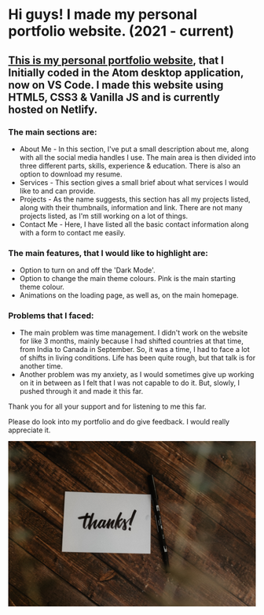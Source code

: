 # Hi guys! I made my personal portfolio website.         (2021 - current)

## [This is my personal portfolio website](https://parteek-portfolio.netlify.app/homepage), that I Initially coded in the Atom desktop application, now on VS Code. I made this website using HTML5, CSS3 & Vanilla JS and is currently hosted on Netlify.

### The main sections are:
- About Me - In this section, I've put a small description about me, along with all the social media handles I use. The main area is then divided into three different parts, skills, experience & education. There is also an option to download my resume.
- Services - This section gives a small brief about what services I would like to and can provide.
- Projects - As the name suggests, this section has all my projects listed, along with their thumbnails, information and link. There are not many projects listed, as I'm still working on a lot of things.
- Contact Me - Here, I have listed all the basic contact information along with a form to contact me easily.

### The main features, that I would like to highlight are:
- Option to turn on and off the 'Dark Mode'.
- Option to change the main theme colours. Pink is the main starting theme colour.
- Animations on the loading page, as well as, on the main homepage.

### Problems that I faced:
- The main problem was time management. I didn't work on the website for like 3 months, mainly because I had shifted countries at that time, from India to Canada in September. So, it was a time, I had to face a lot of shifts in living conditions. Life has been quite rough, but that talk is for another time.
- Another problem was my anxiety, as I would sometimes give up working on it in between as I felt that I was not capable to do it. But, slowly, I pushed through it and made it this far.

Thank you for all your support and for listening to me this far.

Please do look into my portfolio and do give feedback. I would really appreciate it.

![An image exists here](/readme_images/readme.jpg)
